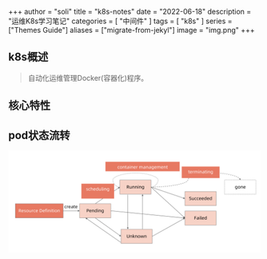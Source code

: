 +++
author = "soli"
title = "k8s-notes"
date = "2022-06-18"
description = "运维K8s学习笔记"
categories = [
"中间件"
]
tags = [
"k8s"
]
series = ["Themes Guide"]
aliases = ["migrate-from-jekyl"]
image = "img.png"
+++
<!--more-->
## k8s概述
> 自动化运维管理Docker(容器化)程序。
## 核心特性
## pod状态流转
![](pod-status-transfer.png)